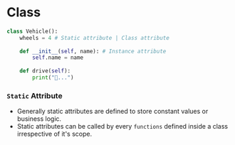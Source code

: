 # Class

```python
class Vehicle():
    wheels = 4 # Static attribute | Class attribute
    
    def __init__(self, name): # Instance attribute
        self.name = name
        
    def drive(self):
        print("🚗...")
```

### `Static` Attribute
- Generally static attributes are defined to store constant values or business logic.
- Static attributes can be called by every `functions` defined inside a class irrespective of it's scope.
